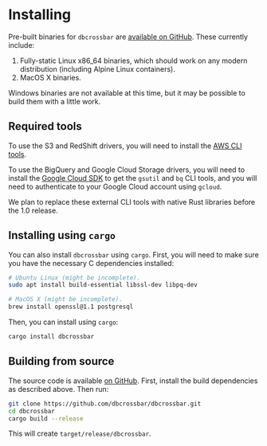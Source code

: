 # Installing

Pre-built binaries for `dbcrossbar` are [available on GitHub](https://github.com/dbcrossbar/dbcrossbar/releases). These currently include:

1. Fully-static Linux x86_64 binaries, which should work on any modern distribution (including Alpine Linux containers).
2. MacOS X binaries.

Windows binaries are not available at this time, but it may be possible to build them with a little work.

## Required tools

To use the S3 and RedShift drivers, you will need to install the [AWS CLI tools](https://aws.amazon.com/cli/).

To use the BigQuery and Google Cloud Storage drivers, you will need to install the [Google Cloud SDK](https://cloud.google.com/sdk/) to get the `gsutil` and `bq` CLI tools, and you will need to authenticate to your Google Cloud account using `gcloud`.

We plan to replace these external CLI tools with native Rust libraries before the 1.0 release.

## Installing using `cargo`

You can also install `dbcrossbar` using `cargo`. First, you will need to make sure you have the necessary C dependencies installed:

```sh
# Ubuntu Linux (might be incomplete).
sudo apt install build-essential libssl-dev libpq-dev

# MacOS X (might be incomplete).
brew install openssl@1.1 postgresql
```

Then, you can install using `cargo`:

```sh
cargo install dbcrossbar
```

## Building from source

The source code is available [on GitHub](https://github.com/dbcrossbar/dbcrossbar). First, install the build dependencies as described above. Then run:

```sh
git clone https://github.com/dbcrossbar/dbcrossbar.git
cd dbcrossbar
cargo build --release
```

This will create `target/release/dbcrossbar`.
